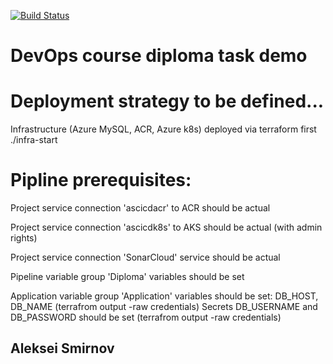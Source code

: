 
[![Build Status](https://dev.azure.com/asmirnov51/Diploma%20Demo/_apis/build/status/a2smirnov.diplomatask?branchName=master)](https://dev.azure.com/asmirnov51/Diploma%20Demo/_build/latest?definitionId=10&branchName=master)
# DevOps course diploma task demo
# Deployment strategy to be defined...
Infrastructure (Azure MySQL, ACR, Azure k8s) deployed via terraform first
./infra-start

# Pipline prerequisites:
Project service connection 'ascicdacr' to ACR should be actual

Project service connection 'ascicdk8s' to AKS should be actual (with admin rights)

Project service connection 'SonarCloud' service should be actual

Pipeline variable group 'Diploma' variables should be set

Application variable group 'Application' variables should be set:
DB_HOST, DB_NAME (terrafrom output -raw credentials)
Secrets DB_USERNAME and DB_PASSWORD should be set (terrafrom output -raw credentials)


## Aleksei Smirnov
